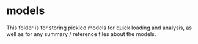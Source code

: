 # models

This folder is for storing pickled models for quick loading and analysis, as well as for any summary / reference files about the models.